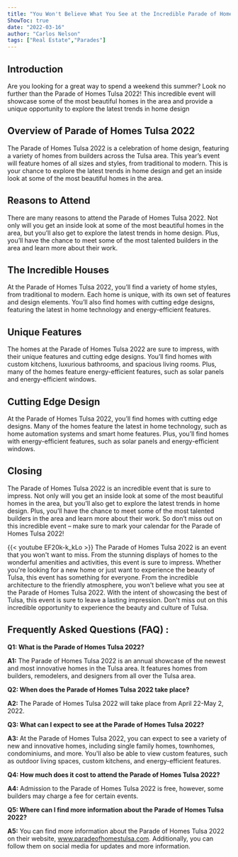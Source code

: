 ```yaml
---
title: "You Won't Believe What You See at the Incredible Parade of Homes Tulsa 2022!"
ShowToc: true 
date: "2022-03-16"
author: "Carlos Nelson" 
tags: ["Real Estate","Parades"]
---
```

## Introduction

Are you looking for a great way to spend a weekend this summer? Look no further than the Parade of Homes Tulsa 2022! This incredible event will showcase some of the most beautiful homes in the area and provide a unique opportunity to explore the latest trends in home design 

## Overview of Parade of Homes Tulsa 2022

The Parade of Homes Tulsa 2022 is a celebration of home design, featuring a variety of homes from builders across the Tulsa area. This year’s event will feature homes of all sizes and styles, from traditional to modern. This is your chance to explore the latest trends in home design and get an inside look at some of the most beautiful homes in the area. 

## Reasons to Attend

There are many reasons to attend the Parade of Homes Tulsa 2022. Not only will you get an inside look at some of the most beautiful homes in the area, but you’ll also get to explore the latest trends in home design. Plus, you’ll have the chance to meet some of the most talented builders in the area and learn more about their work. 

## The Incredible Houses

At the Parade of Homes Tulsa 2022, you’ll find a variety of home styles, from traditional to modern. Each home is unique, with its own set of features and design elements. You’ll also find homes with cutting edge designs, featuring the latest in home technology and energy-efficient features. 

## Unique Features

The homes at the Parade of Homes Tulsa 2022 are sure to impress, with their unique features and cutting edge designs. You’ll find homes with custom kitchens, luxurious bathrooms, and spacious living rooms. Plus, many of the homes feature energy-efficient features, such as solar panels and energy-efficient windows. 

## Cutting Edge Design

At the Parade of Homes Tulsa 2022, you’ll find homes with cutting edge designs. Many of the homes feature the latest in home technology, such as home automation systems and smart home features. Plus, you’ll find homes with energy-efficient features, such as solar panels and energy-efficient windows. 

## Closing

The Parade of Homes Tulsa 2022 is an incredible event that is sure to impress. Not only will you get an inside look at some of the most beautiful homes in the area, but you’ll also get to explore the latest trends in home design. Plus, you’ll have the chance to meet some of the most talented builders in the area and learn more about their work. So don’t miss out on this incredible event – make sure to mark your calendar for the Parade of Homes Tulsa 2022!

{{< youtube EF20k-k_kLo >}} 
The Parade of Homes Tulsa 2022 is an event that you won't want to miss. From the stunning displays of homes to the wonderful amenities and activities, this event is sure to impress. Whether you're looking for a new home or just want to experience the beauty of Tulsa, this event has something for everyone. From the incredible architecture to the friendly atmosphere, you won't believe what you see at the Parade of Homes Tulsa 2022. With the intent of showcasing the best of Tulsa, this event is sure to leave a lasting impression. Don't miss out on this incredible opportunity to experience the beauty and culture of Tulsa.

## Frequently Asked Questions (FAQ) :
**Q1: What is the Parade of Homes Tulsa 2022?**

**A1:** The Parade of Homes Tulsa 2022 is an annual showcase of the newest and most innovative homes in the Tulsa area. It features homes from builders, remodelers, and designers from all over the Tulsa area. 

**Q2: When does the Parade of Homes Tulsa 2022 take place?**

**A2:** The Parade of Homes Tulsa 2022 will take place from April 22-May 2, 2022. 

**Q3: What can I expect to see at the Parade of Homes Tulsa 2022?**

**A3:** At the Parade of Homes Tulsa 2022, you can expect to see a variety of new and innovative homes, including single family homes, townhomes, condominiums, and more. You'll also be able to view custom features, such as outdoor living spaces, custom kitchens, and energy-efficient features. 

**Q4: How much does it cost to attend the Parade of Homes Tulsa 2022?**

**A4:** Admission to the Parade of Homes Tulsa 2022 is free, however, some builders may charge a fee for certain events. 

**Q5: Where can I find more information about the Parade of Homes Tulsa 2022?**

**A5:** You can find more information about the Parade of Homes Tulsa 2022 on their website, www.paradeofhomestulsa.com. Additionally, you can follow them on social media for updates and more information.



